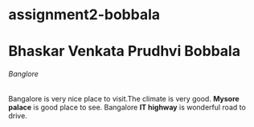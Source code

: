 # assignment2-bobbala

# Bhaskar Venkata Prudhvi Bobbala

###### Banglore

Bangalore is very nice place to visit.The climate is very good. **Mysore palace** is good place to see.
Bangalore **IT highway** is wonderful road to drive.